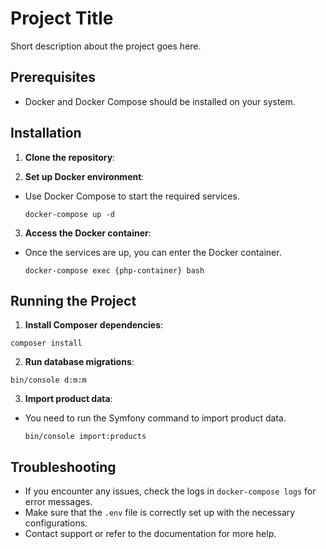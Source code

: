 # Project Title

Short description about the project goes here.

## Prerequisites

- Docker and Docker Compose should be installed on your system.

## Installation

1. **Clone the repository**:


2. **Set up Docker environment**:
- Use Docker Compose to start the required services.
  ```
  docker-compose up -d
  ```

3. **Access the Docker container**:
- Once the services are up, you can enter the Docker container.
  ```
  docker-compose exec {php-container} bash
  ```

## Running the Project

1. **Install Composer dependencies**:
  ```
  composer install
  ```

2. **Run database migrations**:
  ```
  bin/console d:m:m
  ```

3. **Import product data**:
- You need to run the Symfony command to import product data.
  ```
  bin/console import:products
  ```

## Troubleshooting

- If you encounter any issues, check the logs in `docker-compose logs` for error messages.
- Make sure that the `.env` file is correctly set up with the necessary configurations.
- Contact support or refer to the documentation for more help.